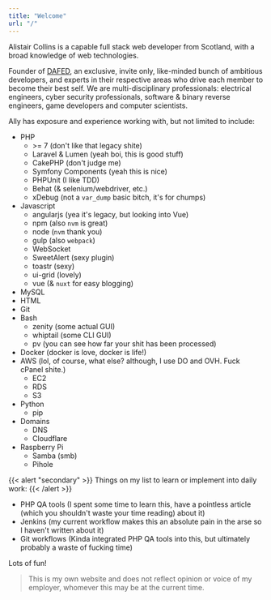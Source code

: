 ```yaml
---
title: "Welcome"
url: "/"
---
```


Alistair Collins is a capable full stack web developer from Scotland, with a broad knowledge of web technologies.

Founder of [DAFED](https://dafedteam.com/), an exclusive, invite only, like-minded bunch of ambitious developers, and experts in their respective areas who drive each member to become their best self. We are multi-disciplinary professionals: electrical engineers, cyber security professionals, software & binary reverse engineers, game developers and computer scientists.

Ally has exposure and experience working with, but not limited to include:

* PHP
    * \>= 7 (don't like that legacy shite)
    * Laravel & Lumen (yeah boi, this is good stuff)
    * CakePHP (don't judge me)
    * Symfony Components (yeah this is nice)
    * PHPUnit (I like TDD)
    * Behat (& selenium/webdriver, etc.)
    * xDebug (not a `var_dump` basic bitch, it's for chumps)
* Javascript
    * angularjs (yea it's legacy, but looking into Vue)
    * npm (also `nvm` is great)
    * node (`nvm` thank you)
    * gulp (also `webpack`)
    * WebSocket
    * SweetAlert (sexy plugin)
    * toastr (sexy)
    * ui-grid (lovely)
    * vue (& `nuxt` for easy blogging)
* MySQL
* HTML
* Git
* Bash
    * zenity (some actual GUI)
    * whiptail (some CLI GUI)
    * pv (you can see how far your shit has been processed)
* Docker (docker is love, docker is life!)
* AWS (lol, of course, what else? although, I use DO and OVH. Fuck cPanel shite.)
    * EC2
    * RDS
    * S3
* Python
    * pip
* Domains
    * DNS
    * Cloudflare
* Raspberry Pi
    * Samba (smb)
    * Pihole

{{< alert "secondary" >}}
Things on my list to learn or implement into daily work:
{{< /alert >}}

* PHP QA tools (I spent some time to learn this, have a pointless article (which you shouldn't waste your time reading) about it)
* Jenkins (my current workflow makes this an absolute pain in the arse so I haven't written about it)
* Git workflows (Kinda integrated PHP QA tools into this, but ultimately probably a waste of fucking time)

Lots of fun!

> This is my own website and does not reflect opinion or voice of my employer, whomever this may be at the current time.
